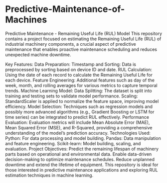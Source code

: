 # Predictive-Maintenance-of-Machines
Predictive Maintenance - Remaining Useful Life (RUL) Model
This repository contains a project focused on estimating the Remaining Useful Life (RUL) of industrial machinery components, a crucial aspect of predictive maintenance that enables proactive maintenance scheduling and reduces unexpected machine downtime.

Key Features:
Data Preparation:
Timestamp and Sorting: Data is preprocessed by sorting based on device ID and date.
RUL Calculation: Using the date of each record to calculate the Remaining Useful Life for each device.
Feature Engineering: Additional features such as day of the week, month, and rolling averages for various metrics to capture temporal trends.
Machine Learning Model:
Data Splitting: The dataset is split into training and testing sets to validate model performance.
Scaling: StandardScaler is applied to normalize the feature space, improving model efficiency.
Model Selection: Techniques such as regression models and possibly more advanced algorithms (e.g., Gradient Boosting or LSTM for time series) can be integrated to predict RUL effectively.
Performance Evaluation:
Evaluation metrics will include Mean Absolute Error (MAE), Mean Squared Error (MSE), and R-Squared, providing a comprehensive understanding of the model’s prediction accuracy.
Technologies Used:
Python: For data processing and model building.
Pandas: Data manipulation and feature engineering.
Scikit-learn: Model building, scaling, and evaluation.
Project Objectives:
Predict the remaining lifespan of machinery parts based on operational and environmental data.
Enable data-driven decision-making to optimize maintenance schedules.
Reduce unplanned downtime and extend the lifetime of equipment.
This repository is ideal for those interested in predictive maintenance applications and exploring RUL estimation techniques in machine learning.
